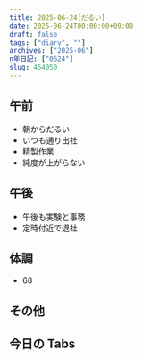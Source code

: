 ```yaml
---
title: 2025-06-24[だるい]
date: 2025-06-24T00:00:00+09:00
draft: false
tags: ["diary", ""]
archives: ["2025-06"]
n年日記: ["0624"]
slug: 454050
---
```


## 午前

- 朝からだるい
- いつも通り出社
- 精製作業
- 純度が上がらない

## 午後

- 午後も実験と事務
- 定時付近で退社

## 体調

- 68

## その他

## 今日の Tabs
